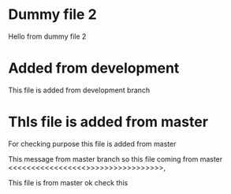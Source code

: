 # Dummy file 2

Hello from dummy file 2

# Added from development

This file is added from development branch

# ThIs file is added from master

For checking purpose this file is added from master

This message from master branch so this file coming from master
<<<<<<<<<<<<<<<<<<MASTER>>>>>>>>>>>>>>>>>>,

This file is from master ok check this
